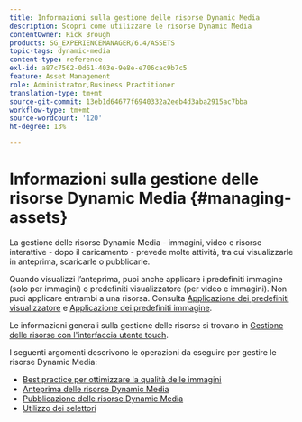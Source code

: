 ```yaml
---
title: Informazioni sulla gestione delle risorse Dynamic Media
description: Scopri come utilizzare le risorse Dynamic Media
contentOwner: Rick Brough
products: SG_EXPERIENCEMANAGER/6.4/ASSETS
topic-tags: dynamic-media
content-type: reference
exl-id: a87c7562-0d61-403e-9e8e-e706cac9b7c5
feature: Asset Management
role: Administrator,Business Practitioner
translation-type: tm+mt
source-git-commit: 13eb1d64677f6940332a2eeb4d3aba2915ac7bba
workflow-type: tm+mt
source-wordcount: '120'
ht-degree: 13%

---
```


# Informazioni sulla gestione delle risorse Dynamic Media {#managing-assets}

La gestione delle risorse Dynamic Media - immagini, video e risorse interattive - dopo il caricamento - prevede molte attività, tra cui visualizzarle in anteprima, scaricarle o pubblicarle.

Quando visualizzi l’anteprima, puoi anche applicare i predefiniti immagine (solo per immagini) o predefiniti visualizzatore (per video e immagini). Non puoi applicare entrambi a una risorsa. Consulta [Applicazione dei predefiniti visualizzatore](viewer-presets.md) e [Applicazione dei predefiniti immagine](image-presets.md).

Le informazioni generali sulla gestione delle risorse si trovano in [Gestione delle risorse con l&#39;interfaccia utente touch](managing-assets-touch-ui.md).

I seguenti argomenti descrivono le operazioni da eseguire per gestire le risorse Dynamic Media:

* [Best practice per ottimizzare la qualità delle immagini](best-practices-for-optimizing-the-quality-of-your-images.md)
* [Anteprima delle risorse Dynamic Media](previewing-assets.md)
* [Pubblicazione delle risorse Dynamic Media](publishing-dynamicmedia-assets.md)
* [Utilizzo dei selettori](working-with-selectors.md)
